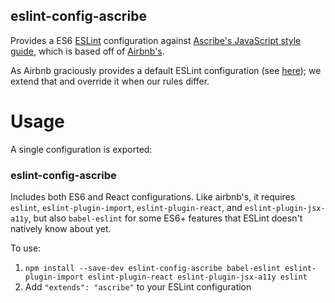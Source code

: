 eslint-config-ascribe
---------------------

Provides a ES6 [ESLint](http://eslint.org/) configuration against [Ascribe's JavaScript style
guide](../../README.md), which is based off of [Airbnb's](https://github.com/airbnb/javascript).

As Airbnb graciously provides a default ESLint configuration (see [here](https://github.com/airbnb/javascript/tree/master/packages/eslint-config-airbnb));
we extend that and override it when our rules differ.


Usage
=====

A single configuration is exported:

### eslint-config-ascribe

Includes both ES6 and React configurations. Like airbnb's, it requires `eslint`,
`eslint-plugin-import`, `eslint-plugin-react`, and `eslint-plugin-jsx-a11y`, but also
`babel-eslint` for some ES6+ features that ESLint doesn't natively know about yet.

To use:

1. `npm install --save-dev eslint-config-ascribe babel-eslint eslint-plugin-import eslint-plugin-react eslint-plugin-jsx-a11y eslint`
2. Add `"extends": "ascribe"` to your ESLint configuration
